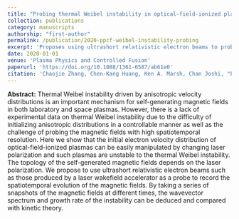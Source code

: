```yaml
---
title: "Probing thermal Weibel instability in optical-field-ionized plasmas using relativistic electron bunches"
collection: publications
category: manuscripts
authorship: "first-author"
permalink: /publication/2020-ppcf-weibel-instability-probing
excerpt: 'Proposes using ultrashort relativistic electron beams to probe the spatiotemporal evolution of self-generated magnetic fields in thermal Weibel instability, demonstrating how laser polarization controls magnetic field topology in optical-field-ionized plasmas.'
date: 2020-01-01
venue: 'Plasma Physics and Controlled Fusion'
paperurl: 'https://doi.org/10.1088/1361-6587/ab61e0'
citation: 'Chaojie Zhang, Chen-Kang Huang, Ken A. Marsh, Chan Joshi, "Probing thermal Weibel instability in optical-field-ionized plasmas using relativistic electron bunches," <i>Plasma Phys. Control. Fusion</i> 62, 024010 (2020).'
---
```


**Abstract:**
Thermal Weibel instability driven by anisotropic velocity distributions is an important mechanism for self-generating magnetic fields in both laboratory and space plasmas. However, there is a lack of experimental data on thermal Weibel instability due to the difficulty of initializing anisotropic distributions in a controllable manner as well as the challenge of probing the magnetic fields with high spatiotemporal resolution. Here we show that the initial electron velocity distribution of optical-field-ionized plasmas can be easily manipulated by changing laser polarization and such plasmas are unstable to the thermal Weibel instability. The topology of the self-generated magnetic fields depends on the laser polarization. We propose to use ultrashort relativistic electron beams such as those produced by a laser wakefield accelerator as a probe to record the spatiotemporal evolution of the magnetic fields. By taking a series of snapshots of the magnetic fields at different times, the wavevector spectrum and growth rate of the instability can be deduced and compared with kinetic theory.
